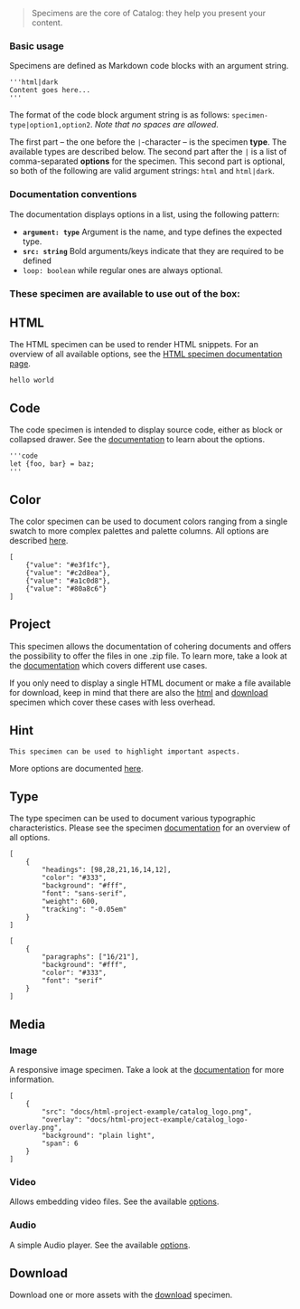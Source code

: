 > Specimens are the core of Catalog: they help you present your content.

### Basic usage

Specimens are defined as Markdown code blocks with an argument string.

```code
'''html|dark
Content goes here...
'''
```

The format of the code block argument string is as follows: `specimen-type|option1,option2`. 
_Note that no spaces are allowed._

The first part – the one before the `|`-character – is the specimen __type__. The available types are described below. The second part after the `|` is a list of comma-separated __options__ for the specimen. This second part is optional, so both of the following are valid argument strings: `html` and `html|dark`.

### Documentation conventions

The documentation displays options in a list, using the following pattern:

- __`argument: type`__ Argument is the name, and type defines the expected type.
- __`src: string`__ Bold arguments/keys indicate that they are required to be defined
- `loop: boolean` while regular ones are always optional.



### These specimen are available to use out of the box:


## HTML

The HTML specimen can be used to render HTML snippets. For an overview of all available options, see the [HTML specimen documentation page](/#/html).

```html|no-source
hello world
```


## Code

The code specimen is intended to display source code, either as block or collapsed drawer.
See the [documentation](/#/code) to learn about the options.

```code
'''code
let {foo, bar} = baz;
'''
```


## Color

The color specimen can be used to document colors ranging from a single swatch to more complex palettes and palette columns. All options are described [here](/#/color).

```color|palette-horizontal
[   
    {"value": "#e3f1fc"},
    {"value": "#c2d8ea"},
    {"value": "#a1c0d8"},
    {"value": "#80a8c6"}
]
```


## Project

This specimen allows the documentation of cohering documents and offers the possibility to offer the files in one .zip file.
To learn more, take a look at the [documentation](#/project) which covers different use cases.

If you only need to display a single HTML document or make a file available for download, keep in mind that there are also the [html](#/html) and [download](#/download) specimen which cover these cases with less overhead.


## Hint

```hint
This specimen can be used to highlight important aspects.
```

More options are documented [here](/#/hint).



## Type

The type specimen can be used to document various typographic characteristics. 
Please see the specimen [documentation](/#/type) for an overview of all options.

```type|span-4,kern,smoothen,shorter
[
    {
        "headings": [98,28,21,16,14,12],
        "color": "#333",
        "background": "#fff",
        "font": "sans-serif",
        "weight": 600,
        "tracking": "-0.05em"
    }
]
```
```type|span-2,kern,smoothen,kafka
[
    {
        "paragraphs": ["16/21"],
        "background": "#fff",
        "color": "#333",
        "font": "serif"
    }
]
```



## Media

### Image

A responsive image specimen.
Take a look at the [documentation](/#/image) for more information.

```image
[
    {   
        "src": "docs/html-project-example/catalog_logo.png",
        "overlay": "docs/html-project-example/catalog_logo-overlay.png",
        "background": "plain light",
        "span": 6
    }
]
```


### Video

Allows embedding video files. See the available [options](/#/video).


### Audio

A simple Audio player. See the available [options](/#/audio).



## Download

Download one or more assets with the [download](/#/download) specimen.
